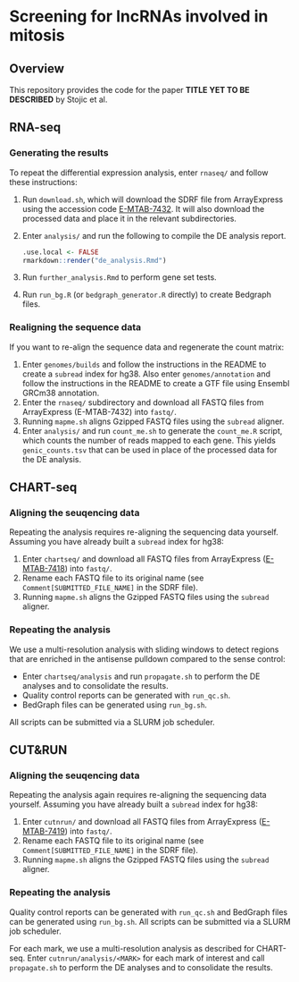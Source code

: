 # Screening for lncRNAs involved in mitosis

## Overview

This repository provides the code for the paper **TITLE YET TO BE DESCRIBED** by Stojic et al.

## RNA-seq

### Generating the results

To repeat the differential expression analysis, enter `rnaseq/` and follow these instructions:

1. Run `download.sh`, which will download the SDRF file from ArrayExpress using the accession code [E-MTAB-7432](http://www.ebi.ac.uk/arrayexpress/experiments/E-MTAB-7432).
It will also download the processed data and place it in the relevant subdirectories.
2. Enter `analysis/` and run the following to compile the DE analysis report.

    ```r
    .use.local <- FALSE
    rmarkdown::render("de_analysis.Rmd")
    ``` 

3. Run `further_analysis.Rmd` to perform gene set tests.
4. Run `run_bg.R` (or `bedgraph_generator.R` directly) to create Bedgraph files.

### Realigning the sequence data 

If you want to re-align the sequence data and regenerate the count matrix:

1. Enter `genomes/builds` and follow the instructions in the README to create a `subread` index for hg38.
Also enter `genomes/annotation` and follow the instructions in the README to create a GTF file using Ensembl GRCm38 annotation.
2. Enter the `rnaseq/` subdirectory and download all FASTQ files from ArrayExpress (E-MTAB-7432) into `fastq/`.
3. Running  `mapme.sh` aligns Gzipped FASTQ files using the `subread` aligner.
4. Enter `analysis/` and run `count_me.sh` to generate the `count_me.R` script, which counts the number of reads mapped to each gene.
This yields `genic_counts.tsv` that can be used in place of the processed data for the DE analysis.

## CHART-seq

### Aligning the seuqencing data

Repeating the analysis requires re-aligning the sequencing data yourself.
Assuming you have already built a `subread` index for hg38:

1. Enter `chartseq/` and download all FASTQ files from ArrayExpress ([E-MTAB-7418](https://www.ebi.ac.uk/arrayexpress/experiments/E-MTAB-7418)) into `fastq/`.
2. Rename each FASTQ file to its original name (see `Comment[SUBMITTED_FILE_NAME]` in the SDRF file).
3. Running `mapme.sh` aligns the Gzipped FASTQ files using the `subread` aligner.

### Repeating the analysis

We use a multi-resolution analysis with sliding windows to detect regions that are enriched in the antisense pulldown compared to the sense control:

- Enter `chartseq/analysis` and run `propagate.sh` to perform the DE analyses and to consolidate the results.
- Quality control reports can be generated with `run_qc.sh`.
- BedGraph files can be generated using `run_bg.sh`.

All scripts can be submitted via a SLURM job scheduler.

## CUT&RUN

### Aligning the seuqencing data

Repeating the analysis again requires re-aligning the sequencing data yourself.
Assuming you have already built a `subread` index for hg38:

1. Enter `cutnrun/` and download all FASTQ files from ArrayExpress ([E-MTAB-7419](https://www.ebi.ac.uk/arrayexpress/experiments/E-MTAB-7419)) into `fastq/`.
2. Rename each FASTQ file to its original name (see `Comment[SUBMITTED_FILE_NAME]` in the SDRF file).
3. Running `mapme.sh` aligns the Gzipped FASTQ files using the `subread` aligner.

### Repeating the analysis

Quality control reports can be generated with `run_qc.sh` and BedGraph files can be generated using `run_bg.sh`.
All scripts can be submitted via a SLURM job scheduler.

For each mark, we use a multi-resolution analysis as described for CHART-seq.
Enter `cutnrun/analysis/<MARK>` for each mark of interest and call `propagate.sh` to perform the DE analyses and to consolidate the results.
